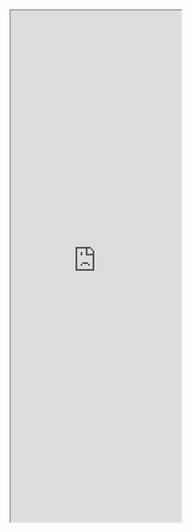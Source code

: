 

<!-- <iframe src="https://5docs.oss-cn-shanghai.aliyuncs.com/res/芯板/Bcore Slab——Build Everlasting Civilization.PDF"  height=900px > </iframe> -->
<iframe src="https://5docs.oss-cn-shanghai.aliyuncs.com/res/芯板/远大芯板_建设永恒文明.PDF"  height=900px > </iframe>